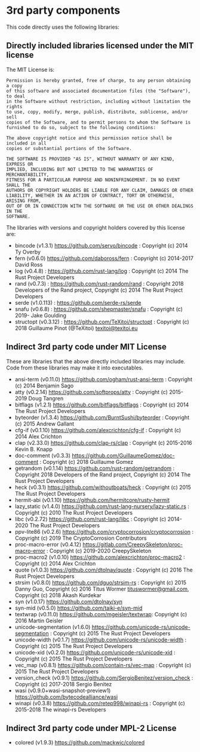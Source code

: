 # 3rd party components

This code directly uses the following libraries:

## Directly included libraries licensed under the MIT license

The MIT License is:

```
Permission is hereby granted, free of charge, to any person obtaining a copy
of this software and associated documentation files (the "Software"), to deal
in the Software without restriction, including without limitation the rights
to use, copy, modify, merge, publish, distribute, sublicense, and/or sell
copies of the Software, and to permit persons to whom the Software is
furnished to do so, subject to the following conditions:

The above copyright notice and this permission notice shall be included in all
copies or substantial portions of the Software.

THE SOFTWARE IS PROVIDED "AS IS", WITHOUT WARRANTY OF ANY KIND, EXPRESS OR
IMPLIED, INCLUDING BUT NOT LIMITED TO THE WARRANTIES OF MERCHANTABILITY,
FITNESS FOR A PARTICULAR PURPOSE AND NONINFRINGEMENT. IN NO EVENT SHALL THE
AUTHORS OR COPYRIGHT HOLDERS BE LIABLE FOR ANY CLAIM, DAMAGES OR OTHER
LIABILITY, WHETHER IN AN ACTION OF CONTRACT, TORT OR OTHERWISE, ARISING FROM,
OUT OF OR IN CONNECTION WITH THE SOFTWARE OR THE USE OR OTHER DEALINGS IN THE
SOFTWARE.
```

The libraries with versions and copyright holders covered by this license are:

* bincode (v1.3.1) https://github.com/servo/bincode : Copyright (c) 2014 Ty Overby
* fern (v0.6.0) https://github.com/daboross/fern : Copyright (c) 2014-2017 David Ross
* log (v0.4.8) : https://github.com/rust-lang/log : Copyright (c) 2014 The Rust Project Developers
* rand (v0.7.3) : https://github.com/rust-random/rand : Copyright 2018 Developers of the Rand project, Copyright (c) 2014 The Rust Project Developers
* serde (v1.0.113) : https://github.com/serde-rs/serde
* snafu (v0.6.8) : https://github.com/shepmaster/snafu : Copyright (c) 2019- Jake Goulding
* structopt (v0.3.12) : https://github.com/TeXitoi/structopt : Copyright (c) 2018 Guillaume Pinot (@TeXitoi) <texitoi@texitoi.eu>

## Indirect 3rd party code under MIT License

These are libraries that the above directly included libraries may include. 
Code from these libraries may make it into executables.

* ansi-term (v0.11.0) https://github.com/ogham/rust-ansi-term : Copyright (c) 2014 Benjamin Sago
* atty (v0.2.14) https://github.com/softprops/atty : Copyright (c) 2015-2019 Doug Tangren
* bitflags (v1.2.1) https://github.com/bitflags/bitflags : Copyright (c) 2014 The Rust Project Developers
* byteorder (v1.3.4) https://github.com/BurntSushi/byteorder : Copyright (c) 2015 Andrew Gallant
* cfg-if (v0.1.10) https://github.com/alexcrichton/cfg-if : Copyright (c) 2014 Alex Crichton
* clap (v2.33.0) https://github.com/clap-rs/clap : Copyright (c) 2015-2016 Kevin B. Knapp
* doc-comment (v0.3.3) https://github.com/GuillaumeGomez/doc-comment : Copyright (c) 2018 Guillaume Gomez
* getrandom (v0.1.14) https://github.com/rust-random/getrandom : Copyright 2018 Developers of the Rand project, Copyright (c) 2014 The Rust Project Developers
* heck (v0.3.1) https://github.com/withoutboats/heck : Copyright (c) 2015 The Rust Project Developers
* hermit-abi (v0.1.10) https://github.com/hermitcore/rusty-hermit
* lazy_static (v1.4.0) https://github.com/rust-lang-nursery/lazy-static.rs : Copyright (c) 2010 The Rust Project Developers
* libc (v0.2.72) https://github.com/rust-lang/libc : Copyright (c) 2014-2020 The Rust Project Developers
* ppv-lite86 (v0.2.6) https://github.com/cryptocorrosion/cryptocorrosion : Copyright (c) 2019 The CryptoCorrosion Contributors
* proc-macro-error (v0.4.12) https://gitlab.com/CreepySkeleton/proc-macro-error : Copyright (c) 2019-2020 CreepySkeleton
* proc-macro2 (v1.0.10) https://github.com/alexcrichton/proc-macro2 : Copyright (c) 2014 Alex Crichton
* quote (v1.0.3) https://github.com/dtolnay/quote : Copyright (c) 2016 The Rust Project Developers
* strsim (v0.8.0) https://github.com/dguo/strsim-rs : Copyright (c) 2015 Danny Guo, Copyright (c) 2016 Titus Wormer <tituswormer@gmail.com>, Copyright (c) 2018 Akash Kurdekar
* syn (v1.0.17) https://github.com/dtolnay/syn
* syn-mid (v0.5.0) https://github.com/taiki-e/syn-mid
* textwrap (v0.11.0) https://github.com/mgeisler/textwrap: Copyright (c) 2016 Martin Geisler
* unicode-segmentation (v1.6.0) https://github.com/unicode-rs/unicode-segmentation : Copyright (c) 2015 The Rust Project Developers
* unicode-width (v0.1.7) https://github.com/unicode-rs/unicode-width : Copyright (c) 2015 The Rust Project Developers
* unicode-xid (v0.2.0) https://github.com/unicode-rs/unicode-xid : Copyright (c) 2015 The Rust Project Developers
* vec_map (v0.8.1) https://github.com/contain-rs/vec-map : Copyright (c) 2015 The Rust Project Developers
* version_check (v0.9.1) https://github.com/SergioBenitez/version_check : Copyright (c) 2017-2018 Sergio Benitez
* wasi (v0.9.0+wasi-snapshot-preview1) https://github.com/bytecodealliance/wasi
* winapi (v0.3.8) https://github.com/retep998/winapi-rs : Copyright (c) 2015-2018 The winapi-rs Developers


## Indirect 3rd party code under MPL-2 License

* colored (v1.9.3) https://github.com/mackwic/colored
